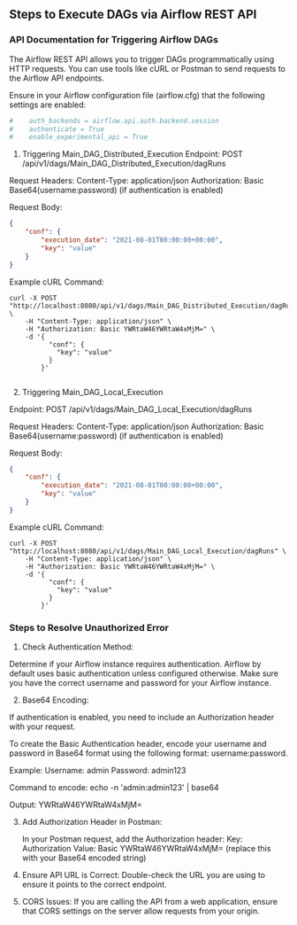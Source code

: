 

## Steps to Execute DAGs via Airflow REST API

### API Documentation for Triggering Airflow DAGs

The Airflow REST API allows you to trigger DAGs programmatically using HTTP requests. You can use tools like cURL or Postman to send requests to the Airflow API endpoints.

Ensure in your Airflow configuration file (airflow.cfg) that the following settings are enabled:
```python
#    auth_backends = airflow.api.auth.backend.session
#    authenticate = True
#    enable_experimental_api = True
```

1. Triggering Main_DAG_Distributed_Execution
Endpoint: POST /api/v1/dags/Main_DAG_Distributed_Execution/dagRuns

Request Headers:
Content-Type: application/json 
Authorization: Basic Base64(username:password) (if authentication is enabled)

Request Body:
```json
{
    "conf": {
        "execution_date": "2021-08-01T00:00:00+00:00",
        "key": "value"
    }
}
```

Example cURL Command:
```shell
curl -X POST "http://localhost:8080/api/v1/dags/Main_DAG_Distributed_Execution/dagRuns" \
    -H "Content-Type: application/json" \
    -H "Authorization: Basic YWRtaW46YWRtaW4xMjM=" \
    -d '{
          "conf": {
            "key": "value"
          }
        }'


```

2. Triggering Main_DAG_Local_Execution

Endpoint: POST /api/v1/dags/Main_DAG_Local_Execution/dagRuns

Request Headers:
Content-Type: application/json 
Authorization: Basic Base64(username:password) (if authentication is enabled)

Request Body:
```json
{
    "conf": {
        "execution_date": "2021-08-01T00:00:00+00:00",
        "key": "value"
    }
}
```

Example cURL Command:
```shell
curl -X POST "http://localhost:8080/api/v1/dags/Main_DAG_Local_Execution/dagRuns" \
    -H "Content-Type: application/json" \
    -H "Authorization: Basic YWRtaW46YWRtaW4xMjM=" \
    -d '{
          "conf": {
            "key": "value"
          }
        }'

```

### Steps to Resolve Unauthorized Error

1. Check Authentication Method:

Determine if your Airflow instance requires authentication. Airflow by default uses basic authentication unless configured otherwise.
Make sure you have the correct username and password for your Airflow instance.

2. Base64 Encoding:

If authentication is enabled, you need to include an Authorization header with your request.

To create the Basic Authentication header, encode your username and password in Base64 format using the following format: username:password.

Example:
Username: admin
Password: admin123

Command to encode: echo -n 'admin:admin123' | base64

Output: YWRtaW46YWRtaW4xMjM=

3. Add Authorization Header in Postman:

    In your Postman request, add the Authorization header:
    Key: Authorization
    Value: Basic YWRtaW46YWRtaW4xMjM= (replace this with your Base64 encoded string) 
4. Ensure API URL is Correct:
 Double-check the URL you are using to ensure it points to the correct endpoint.

5. CORS Issues:
If you are calling the API from a web application, ensure that CORS settings on the server allow requests from your origin.
 
